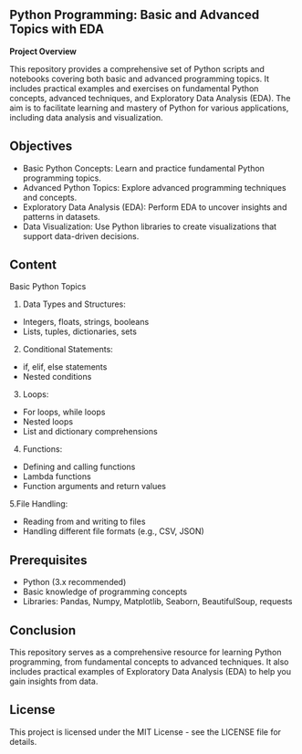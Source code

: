 ## Python Programming: Basic and Advanced Topics with EDA ##

**Project Overview**

This repository provides a comprehensive set of Python scripts and notebooks covering both basic and advanced programming topics. It includes practical examples and exercises on fundamental Python concepts, advanced techniques, and Exploratory Data Analysis (EDA). The aim is to facilitate learning and mastery of Python for various applications, including data analysis and visualization.

## **Objectives**
* Basic Python Concepts: Learn and practice fundamental Python programming topics.
* Advanced Python Topics: Explore advanced programming techniques and concepts.
* Exploratory Data Analysis (EDA): Perform EDA to uncover insights and patterns in datasets.
* Data Visualization: Use Python libraries to create visualizations that support data-driven decisions.

## **Content**
 
Basic Python Topics
1. Data Types and Structures:
 * Integers, floats, strings, booleans
 * Lists, tuples, dictionaries, sets

2. Conditional Statements:
 * if, elif, else statements
 * Nested conditions

3. Loops:
* For loops, while loops
* Nested loops
* List and dictionary comprehensions

4. Functions:
* Defining and calling functions
* Lambda functions
* Function arguments and return values

5.File Handling:
* Reading from and writing to files
* Handling different file formats (e.g., CSV, JSON)

## **Prerequisites**

* Python (3.x recommended)
* Basic knowledge of programming concepts
* Libraries: Pandas, Numpy, Matplotlib, Seaborn, BeautifulSoup, requests

## **Conclusion**

This repository serves as a comprehensive resource for learning Python programming, from fundamental concepts to advanced techniques. It also includes practical examples of Exploratory Data Analysis (EDA) to help you gain insights from data.

## **License**

This project is licensed under the MIT License - see the LICENSE file for details.
